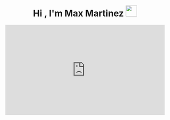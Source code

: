 <h1 align="center"><b>Hi , I'm Max Martinez </b><img src="https://media.giphy.com/media/hvRJCLFzcasrR4ia7z/giphy.gif" width="35"></h1>


<div style="width: 100%;"><div style="position: relative; padding-bottom: 56.25%; padding-top: 0; height: 0;"><iframe title="PRESENTACIÓN BÁSICA" frameborder="0" width="1200px" height="675px" style="position: absolute; top: 0; left: 0; width: 100%; height: 100%;" src="https://view.genial.ly/6513c36d80172b0011378d70" type="text/html" allowscriptaccess="always" allowfullscreen="true" scrolling="yes" allownetworking="all"></iframe> </div> </div>

